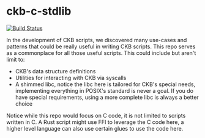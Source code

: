 # ckb-c-stdlib

[![Build Status](https://travis-ci.com/nervosnetwork/ckb-c-stdlib.svg?branch=master)](https://travis-ci.com/nervosnetwork/ckb-c-stdlib)

In the development of CKB scripts, we discovered many use-cases and patterns that could be really useful in writing CKB scripts. This repo serves as a commonplace for all those useful scripts. This could include but aren't limit to:

* CKB's data structure definitions
* Utilities for interacting with CKB via syscalls
* A shimmed libc, notice the libc here is tailored for CKB's special needs, implementing everything in POSIX's standard is never a goal. If you do have special requirements, using a more complete libc is always a better choice

Notice while this repo would focus on C code, it is not limited to scripts written in C. A Rust script might use FFI to leverage the C code here, a higher level language can also use certain glues to use the code here.
